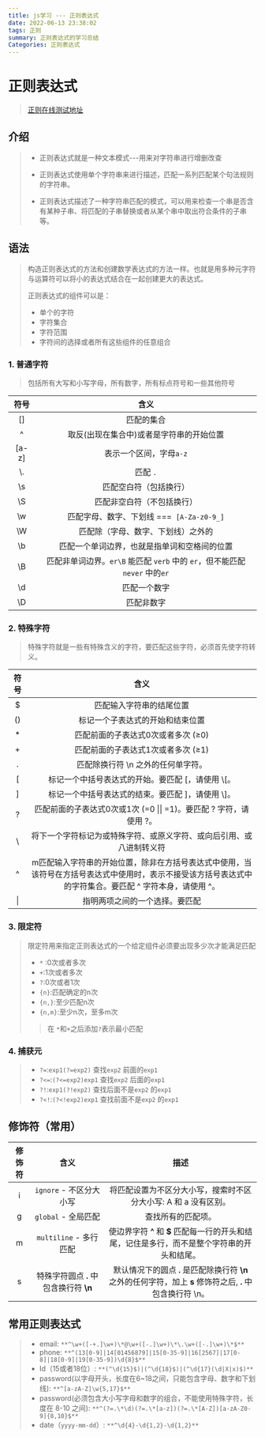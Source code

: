 ```yaml
---
title: js学习 --- 正则表达式
date: 2022-06-13 23:38:02
tags: 正则
summary: 正则表达式的学习总结
Categories: 正则表达式
---
```


# 正则表达式

> [正则在线测试地址](https://c.runoob.com/front-end/854/)

## 介绍

> + 正则表达式就是一种文本模式---用来对字符串进行增删改查
>
> + 正则表达式使用单个字符串来进行描述，匹配一系列匹配某个句法规则的字符串。
> + 正则表达式描述了一种字符串匹配的模式，可以用来检查一个串是否含有某种子串、将匹配的子串替换或者从某个串中取出符合条件的子串等。

## 语法

> 构造正则表达式的方法和创建数学表达式的方法一样。也就是用多种元字符与运算符可以将小的表达式结合在一起创建更大的表达式。
>
> 正则表达式的组件可以是：
>
> + 单个的字符
> + 字符集合
> + 字符范围
> + 字符间的选择或者所有这些组件的任意组合
>

### 1. 普通字符

> 包括所有大写和小写字母，所有数字，所有标点符号和一些其他符号

| 符号  | 含义 |
| :---: | :--: |
| [] | 匹配的集合 |
| ^ | 取反(出现在集合中)或者是字符串的开始位置 |
| [a-z] | 表示一个区间，字母`a-z` |
| \\. | 匹配 `.` |
| \s | 匹配空白符（包括换行） |
| \S | 匹配非空白符（不包括换行） |
| \w | 匹配字母、数字、下划线 ===` [A-Za-z0-9_]` |
| \W | 匹配除（字母、数字、下划线）之外的 |
| \b | 匹配一个单词边界，也就是指单词和空格间的位置 |
| \B | 匹配非单词边界。`er\B` 能匹配 `verb` 中的 `er`，但不能匹配 `never` 中的`er` |
| \d | 匹配一个数字 |
| \D | 匹配非数字 |

### 2. 特殊字符

> 特殊字符就是一些有特殊含义的字符，要匹配这些字符，必须首先使字符转义。

| 符号 |                             含义                             |
| :--: | :----------------------------------------------------------: |
|  $   |                   匹配输入字符串的结尾位置                   |
|  ()  |               标记一个子表达式的开始和结束位置               |
|  *   |             匹配前面的子表达式0次或者多次   (≥0)             |
|  +   |             匹配前面的子表达式1次或者多次   (≥1)             |
|  .   |              匹配除换行符 \n 之外的任何单字符。              |
|  [   |      标记一个中括号表达式的开始。要匹配 [，请使用 \\[。      |
|  ]   |      标记一个中括号表达式的结束。要匹配 ]，请使用 \\]。      |
|  ?   | 匹配前面的子表达式0次或1次  (=0 \|\| =1)。要匹配 ? 字符，请使用 \?。 |
|  \   | 将下一个字符标记为或特殊字符、或原义字符、或向后引用、或八进制转义符 |
|  ^   | m匹配输入字符串的开始位置，除非在方括号表达式中使用，当该符号在方括号表达式中使用时，表示不接受该方括号表达式中的字符集合。要匹配 ^ 字符本身，请使用 \^。 |
|  \|  |                指明两项之间的一个选择。要匹配                |

### 3. 限定符

> 限定符用来指定正则表达式的一个给定组件必须要出现多少次才能满足匹配
>
> + `*` :0次或者多次
> + `+`:1次或者多次
> + `?`:0次或者1次
> + `{n}`:匹配确定的n次
> + `{n,}`:至少匹配n次
> + `{n,m}`:至少n次，至多m次
>
> > 在 `*`和`+`之后添加`?`表示最小匹配

### 4. 捕获元

> + `?=`:`exp1(?=exp2)`  查找`exp2` 前面的`exp1`
> + `?<=`:`(?<=exp2)exp1`  查找`exp2` 后面的`exp1`
> + `?!`:`exp1(?!exp2)`  查找后面不是`exp2` 的`exp1`
> + `?<!`:`(?<!exp2)exp1`  查找前面不是`exp2` 的`exp1`

## 修饰符（常用）

| 修饰符 |                  含义                  |                             描述                             |
| :----: | :------------------------------------: | :----------------------------------------------------------: |
|   i    |        `ignore` - 不区分大小写         | 将匹配设置为不区分大小写，搜索时不区分大小写: A 和 a 没有区别。 |
|   g    |          `global` - 全局匹配           |                      查找所有的匹配项。                      |
|   m    |         `multiline` - 多行匹配         | 使边界字符 **^** 和 **$** 匹配每一行的开头和结尾，记住是多行，而不是整个字符串的开头和结尾。 |
|   s    | 特殊字符圆点 **.** 中包含换行符 **\n** | 默认情况下的圆点 **.** 是匹配除换行符 **\n** 之外的任何字符，加上 **s** 修饰符之后, **.** 中包含换行符 \n。 |

## 常用正则表达式

> + email: `**^\w+([-+.]\w+)\*@\w+([-.]\w+)\*\.\w+([-.]\w+)\*$**`
> + phone: `**^(13[0-9]|14[01456879]|15[0-35-9]|16[2567]|17[0-8]|18[0-9]|19[0-35-9])\d{8}$**`
> + Id（15或者18位）: `**(^\d{15}$)|(^\d{18}$)|(^\d{17}(\d|X|x)$)**`
> + password(以字母开头，长度在6~18之间，只能包含字母、数字和下划线): `**^[a-zA-Z]\w{5,17}$**`
> + password(必须包含大小写字母和数字的组合，不能使用特殊字符，长度在 8-10 之间): `**^(?=.\*\d)(?=.\*[a-z])(?=.\*[A-Z])[a-zA-Z0-9]{8,10}$**`
> + date（`yyyy-mm-dd`）: `**^\d{4}-\d{1,2}-\d{1,2}**`
